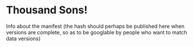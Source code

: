 # Thousand Sons!

Info about the manifest (the hash should perhaps be published here when versions are complete, so as to be googlable by people who want to match data versions)
